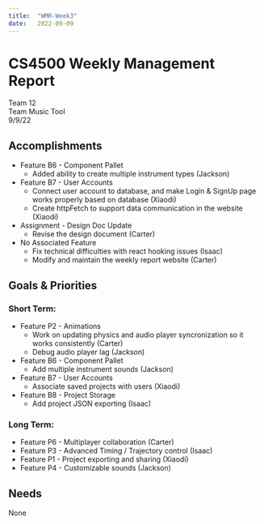 ```yaml
---
title:  "WMR-Week3"
date:   2022-09-09
---
```

# CS4500 Weekly Management Report

Team 12 \
Team Music Tool \
9/9/22

## Accomplishments

- Feature B6 - Component Pallet
  - Added ability to create multiple instrument types (Jackson)
- Feature B7 - User Accounts
  - Connect user account to database, and make Login & SignUp page works properly based on database (Xiaodi)
  - Create httpFetch to support data communication in the website (Xiaodi)
- Assignment - Design Doc Update
  - Revise the design document (Carter)
- No Associated Feature
  - Fix technical difficulties with react hooking issues (Isaac)
  - Modify and maintain the weekly report website (Carter)

## Goals & Priorities

### Short Term:
- Feature P2 - Animations
  - Work on updating physics and audio player syncronization so it works consistently (Carter)
  - Debug audio player lag (Jackson)
- Feature B6 - Component Pallet
  - Add multiple instrument sounds (Jackson)
- Feature B7 - User Accounts
  - Associate saved projects with users (Xiaodi)
- Feature B8 - Project Storage
  - Add project JSON exporting (Isaac)

### Long Term:
  - Feature P6 - Multiplayer collaboration (Carter)
  - Feature P3 - Advanced Timing / Trajectory control (Isaac)
  - Feature P1 - Project exporting and sharing (Xiaodi)
  - Feature P4 - Customizable sounds (Jackson)

## Needs

None

